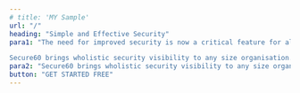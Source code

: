 ```yaml
---
# title: 'MY Sample'
url: "/"
heading: "Simple and Effective Security"
para1: "The need for improved security is now a critical feature for all businesses.  

Secure60 brings wholistic security visibility to any size organisation."
para2: "Secure60 brings wholistic security visibility to any size organisation."
button: "GET STARTED FREE"
---
```

